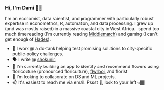 ### Hi, I'm Dami 👋🏾

<!--
**DAboaba/daboaba** is a ✨ _special_ ✨ repository because its `README.md` (this file) appears on your GitHub profile.

Here are some ideas to get you started:

- 🔭 I’m currently working on ...
- 🌱 I’m currently learning ...
- 👯 I’m looking to collaborate on ...
- 🤔 I’m looking for help with ...
- 💬 Ask me about ...
- 📫 How to reach me: ...
- 😄 Pronouns: ...
- ⚡ Fun fact: ...
-->

I'm an economist, data scientist, and programmer with particularly robust expertise in econometrics, R, automation, and data processing. I grew up (and was mostly raised) in a massive coastal city in West Africa. I spend too much time reading (I'm currently reading [Middlemarch](https://www.theguardian.com/books/2014/feb/10/100-best-novels-middlemarch-george-eliot)) and gaming (I can't get enough of [Hades](https://www.ign.com/articles/hades-review)).

- 👔 I work @ a do-tank helping test promising solutions to city-specific public-policy challenges.
- 🗣️ I write @ [shokunin](https://daboaba.github.io/shokunin/)
- 🔭 I'm currently building an app to identify and recommend flowers using floricouture (pronounced floriculture), [flwrboi](https://github.com/DAboaba/flwrboi), and florist
- 👯 I’m looking to collaborate on DS and ML projects.
- 📫 It's easiest to reach me via email. Pssst 🤫, look to your left 👈🏾
